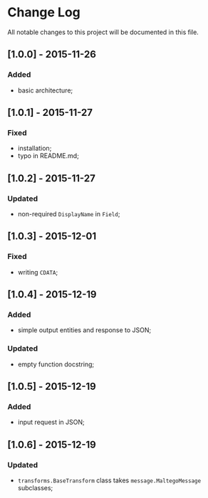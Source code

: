 # Change Log #
All notable changes to this project will be documented in this file.

## [1.0.0] - 2015-11-26 ##
### Added ###
- basic architecture;


## [1.0.1] - 2015-11-27 ##
### Fixed ###
- installation;
- typo in README.md;


## [1.0.2] - 2015-11-27 ##
### Updated ###
- non-required `DisplayName` in `Field`;


## [1.0.3] - 2015-12-01 ##
### Fixed ###
- writing `CDATA`;


## [1.0.4] - 2015-12-19 ##
### Added ###
- simple output entities and response to JSON;

### Updated ###
- empty function docstring;


## [1.0.5] - 2015-12-19 ##
### Added ###
- input request in JSON;


## [1.0.6] - 2015-12-19 ##
### Updated ###
- `transforms.BaseTransform` class takes `message.MaltegoMessage` subclasses;
